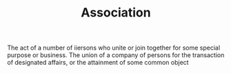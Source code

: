 ---
title: Association
letter: A
permalink: "/definitions/bld-association.html"
body: The act of a number of iiersons who unite or join together for some special
  purpose or business. The union of a company of persons for the transaction of designated
  affairs, or the attainment of some common object
published_at: '2018-07-07'
source: Black's Law Dictionary 2nd Ed (1910)
layout: post
---